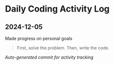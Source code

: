 # Daily Coding Activity Log

## 2024-12-05

Made progress on personal goals

> First, solve the problem. Then, write the code.

*Auto-generated commit for activity tracking*
